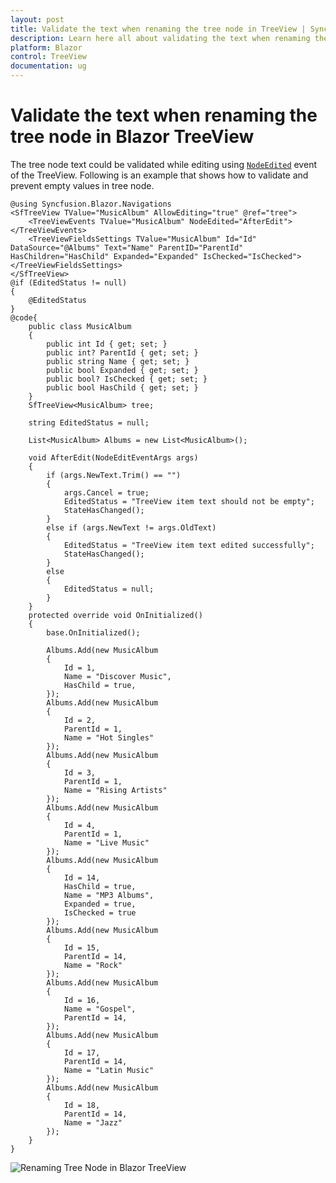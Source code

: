 ```yaml
---
layout: post
title: Validate the text when renaming the tree node in TreeView | Syncfusion
description: Learn here all about validating the text when renaming the tree node in Syncfusion Blazor TreeView component and more.
platform: Blazor
control: TreeView
documentation: ug
---
```


# Validate the text when renaming the tree node in Blazor TreeView

The tree node text could be validated while editing using [`NodeEdited`](https://help.syncfusion.com/cr/blazor/Syncfusion.Blazor.Navigations.TreeViewEvents-1.html#Syncfusion_Blazor_Navigations_TreeViewEvents_1_NodeEdited) event of the TreeView. Following is an example that shows how to validate and prevent empty values in tree node.

```cshtml
@using Syncfusion.Blazor.Navigations
<SfTreeView TValue="MusicAlbum" AllowEditing="true" @ref="tree">
    <TreeViewEvents TValue="MusicAlbum" NodeEdited="AfterEdit"></TreeViewEvents>
    <TreeViewFieldsSettings TValue="MusicAlbum" Id="Id" DataSource="@Albums" Text="Name" ParentID="ParentId" HasChildren="HasChild" Expanded="Expanded" IsChecked="IsChecked"></TreeViewFieldsSettings>
</SfTreeView>
@if (EditedStatus != null)
{
    @EditedStatus
}
@code{
    public class MusicAlbum
    {
        public int Id { get; set; }
        public int? ParentId { get; set; }
        public string Name { get; set; }
        public bool Expanded { get; set; }
        public bool? IsChecked { get; set; }
        public bool HasChild { get; set; }
    }
    SfTreeView<MusicAlbum> tree;

    string EditedStatus = null;

    List<MusicAlbum> Albums = new List<MusicAlbum>();

    void AfterEdit(NodeEditEventArgs args)
    {
        if (args.NewText.Trim() == "")
        {
            args.Cancel = true;
            EditedStatus = "TreeView item text should not be empty";
            StateHasChanged();
        }
        else if (args.NewText != args.OldText)
        {
            EditedStatus = "TreeView item text edited successfully";
            StateHasChanged();
        }
        else
        {
            EditedStatus = null;
        }
    }
    protected override void OnInitialized()
    {
        base.OnInitialized();

        Albums.Add(new MusicAlbum
        {
            Id = 1,
            Name = "Discover Music",
            HasChild = true,
        });
        Albums.Add(new MusicAlbum
        {
            Id = 2,
            ParentId = 1,
            Name = "Hot Singles"
        });
        Albums.Add(new MusicAlbum
        {
            Id = 3,
            ParentId = 1,
            Name = "Rising Artists"
        });
        Albums.Add(new MusicAlbum
        {
            Id = 4,
            ParentId = 1,
            Name = "Live Music"
        });
        Albums.Add(new MusicAlbum
        {
            Id = 14,
            HasChild = true,
            Name = "MP3 Albums",
            Expanded = true,
            IsChecked = true
        });
        Albums.Add(new MusicAlbum
        {
            Id = 15,
            ParentId = 14,
            Name = "Rock"
        });
        Albums.Add(new MusicAlbum
        {
            Id = 16,
            Name = "Gospel",
            ParentId = 14,
        });
        Albums.Add(new MusicAlbum
        {
            Id = 17,
            ParentId = 14,
            Name = "Latin Music"
        });
        Albums.Add(new MusicAlbum
        {
            Id = 18,
            ParentId = 14,
            Name = "Jazz"
        });
    }
}

```

![Renaming Tree Node in Blazor TreeView](../images/blazor-treeview-rename-tree-node.png)